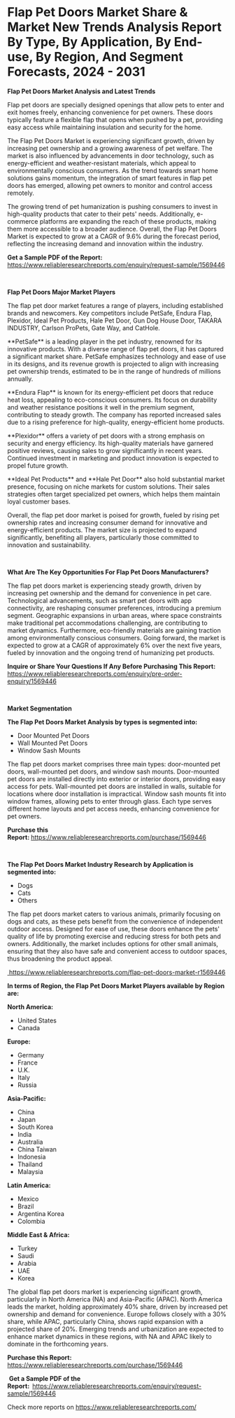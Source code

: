 <p><h1>Flap Pet Doors Market Share & Market New Trends Analysis Report By Type, By Application, By End-use, By Region, And Segment Forecasts, 2024 - 2031</h1></p><p><strong>Flap Pet Doors Market Analysis and Latest Trends</strong></p>
<p><p>Flap pet doors are specially designed openings that allow pets to enter and exit homes freely, enhancing convenience for pet owners. These doors typically feature a flexible flap that opens when pushed by a pet, providing easy access while maintaining insulation and security for the home.</p><p>The Flap Pet Doors Market is experiencing significant growth, driven by increasing pet ownership and a growing awareness of pet welfare. The market is also influenced by advancements in door technology, such as energy-efficient and weather-resistant materials, which appeal to environmentally conscious consumers. As the trend towards smart home solutions gains momentum, the integration of smart features in flap pet doors has emerged, allowing pet owners to monitor and control access remotely.</p><p>The growing trend of pet humanization is pushing consumers to invest in high-quality products that cater to their pets' needs. Additionally, e-commerce platforms are expanding the reach of these products, making them more accessible to a broader audience. Overall, the Flap Pet Doors Market is expected to grow at a CAGR of 9.6% during the forecast period, reflecting the increasing demand and innovation within the industry.</p></p>
<p><strong>Get a Sample PDF of the Report:&nbsp;</strong> <a href="https://www.reliableresearchreports.com/enquiry/request-sample/1569446?utm_campaign=2002&utm_medium=2&utm_source=Github&utm_content=ia&utm_term=29122024&utm_id=flap-pet-doors">https://www.reliableresearchreports.com/enquiry/request-sample/1569446</a></p>
<p>&nbsp;</p>
<p><strong>Flap Pet Doors Major Market Players</strong></p>
<p><p>The flap pet door market features a range of players, including established brands and newcomers. Key competitors include PetSafe, Endura Flap, Plexidor, Ideal Pet Products, Hale Pet Door, Gun Dog House Door, TAKARA INDUSTRY, Carlson ProPets, Gate Way, and CatHole.</p><p>**PetSafe** is a leading player in the pet industry, renowned for its innovative products. With a diverse range of flap pet doors, it has captured a significant market share. PetSafe emphasizes technology and ease of use in its designs, and its revenue growth is projected to align with increasing pet ownership trends, estimated to be in the range of hundreds of millions annually.</p><p>**Endura Flap** is known for its energy-efficient pet doors that reduce heat loss, appealing to eco-conscious consumers. Its focus on durability and weather resistance positions it well in the premium segment, contributing to steady growth. The company has reported increased sales due to a rising preference for high-quality, energy-efficient home products.</p><p>**Plexidor** offers a variety of pet doors with a strong emphasis on security and energy efficiency. Its high-quality materials have garnered positive reviews, causing sales to grow significantly in recent years. Continued investment in marketing and product innovation is expected to propel future growth.</p><p>**Ideal Pet Products** and **Hale Pet Door** also hold substantial market presence, focusing on niche markets for custom solutions. Their sales strategies often target specialized pet owners, which helps them maintain loyal customer bases.</p><p>Overall, the flap pet door market is poised for growth, fueled by rising pet ownership rates and increasing consumer demand for innovative and energy-efficient products. The market size is projected to expand significantly, benefiting all players, particularly those committed to innovation and sustainability.</p></p>
<p>&nbsp;</p>
<p><strong>What Are The Key Opportunities For Flap Pet Doors Manufacturers?</strong></p>
<p><p>The flap pet doors market is experiencing steady growth, driven by increasing pet ownership and the demand for convenience in pet care. Technological advancements, such as smart pet doors with app connectivity, are reshaping consumer preferences, introducing a premium segment. Geographic expansions in urban areas, where space constraints make traditional pet accommodations challenging, are contributing to market dynamics. Furthermore, eco-friendly materials are gaining traction among environmentally conscious consumers. Going forward, the market is expected to grow at a CAGR of approximately 6% over the next five years, fueled by innovation and the ongoing trend of humanizing pet products.</p></p>
<p><strong>Inquire or Share Your Questions If Any Before Purchasing This Report:</strong> <a href="https://www.reliableresearchreports.com/enquiry/pre-order-enquiry/1569446?utm_campaign=2002&utm_medium=2&utm_source=Github&utm_content=ia&utm_term=29122024&utm_id=flap-pet-doors">https://www.reliableresearchreports.com/enquiry/pre-order-enquiry/1569446</a></p>
<p>&nbsp;</p>
<p><strong>Market Segmentation</strong></p>
<p><strong>The Flap Pet Doors Market Analysis by types is segmented into:</strong></p>
<p><ul><li>Door Mounted Pet Doors</li><li>Wall Mounted Pet Doors</li><li>Window Sash Mounts</li></ul></p>
<p><p>The flap pet doors market comprises three main types: door-mounted pet doors, wall-mounted pet doors, and window sash mounts. Door-mounted pet doors are installed directly into exterior or interior doors, providing easy access for pets. Wall-mounted pet doors are installed in walls, suitable for locations where door installation is impractical. Window sash mounts fit into window frames, allowing pets to enter through glass. Each type serves different home layouts and pet access needs, enhancing convenience for pet owners.</p></p>
<p><strong>Purchase this Report:&nbsp;</strong><a href="https://www.reliableresearchreports.com/purchase/1569446?utm_campaign=2002&utm_medium=2&utm_source=Github&utm_content=ia&utm_term=29122024&utm_id=flap-pet-doors">https://www.reliableresearchreports.com/purchase/1569446</a></p>
<p>&nbsp;</p>
<p><strong>The Flap Pet Doors Market Industry Research by Application is segmented into:</strong></p>
<p><ul><li>Dogs</li><li>Cats</li><li>Others</li></ul></p>
<p><p>The flap pet doors market caters to various animals, primarily focusing on dogs and cats, as these pets benefit from the convenience of independent outdoor access. Designed for ease of use, these doors enhance the pets' quality of life by promoting exercise and reducing stress for both pets and owners. Additionally, the market includes options for other small animals, ensuring that they also have safe and convenient access to outdoor spaces, thus broadening the product appeal.</p></p>
<p><a href="https://www.reliableresearchreports.com/flap-pet-doors-market-r1569446?utm_campaign=2002&utm_medium=2&utm_source=Github&utm_content=ia&utm_term=29122024&utm_id=flap-pet-doors">&nbsp;https://www.reliableresearchreports.com/flap-pet-doors-market-r1569446</a></p>
<p><strong>In terms of Region, the Flap Pet Doors Market Players available by Region are:</strong></p>
<p>
    <p> <strong> North America: </strong>
        <ul>
            <li>United States</li>
            <li>Canada</li>
        </ul>
        </p> 
    <p> <strong> Europe: </strong>
        <ul>
            <li>Germany</li>
            <li>France</li>
            <li>U.K.</li>
            <li>Italy</li>
            <li>Russia</li>
        </ul>
        </p> 
    <p> <strong> Asia-Pacific: </strong>
        <ul>
            <li>China</li>
            <li>Japan</li>
            <li>South Korea</li>
            <li>India</li>
            <li>Australia</li>
            <li>China Taiwan</li>
            <li>Indonesia</li>
            <li>Thailand</li>
            <li>Malaysia</li>
        </ul>
        </p> 
    <p> <strong> Latin America: </strong>
        <ul>
            <li>Mexico</li>
            <li>Brazil</li>
            <li>Argentina Korea</li>
            <li>Colombia</li>
        </ul>
        </p> 
    <p> <strong> Middle East & Africa: </strong>
        <ul>
            <li>Turkey</li>
            <li>Saudi</li>
            <li>Arabia</li>
            <li>UAE</li>
            <li>Korea</li>
        </ul>
    </p>
    </p>
<p><p>The global flap pet doors market is experiencing significant growth, particularly in North America (NA) and Asia-Pacific (APAC). North America leads the market, holding approximately 40% share, driven by increased pet ownership and demand for convenience. Europe follows closely with a 30% share, while APAC, particularly China, shows rapid expansion with a projected share of 20%. Emerging trends and urbanization are expected to enhance market dynamics in these regions, with NA and APAC likely to dominate in the forthcoming years.</p></p>
<p><strong>Purchase this Report: </strong><a href="https://www.reliableresearchreports.com/purchase/1569446?utm_campaign=2002&utm_medium=2&utm_source=Github&utm_content=ia&utm_term=29122024&utm_id=flap-pet-doors">https://www.reliableresearchreports.com/purchase/1569446</a></p>
<p>&nbsp;<strong>Get a Sample PDF of the Report:&nbsp;&nbsp;</strong><a href="https://www.reliableresearchreports.com/enquiry/request-sample/1569446?utm_campaign=2002&utm_medium=2&utm_source=Github&utm_content=ia&utm_term=29122024&utm_id=flap-pet-doors">https://www.reliableresearchreports.com/enquiry/request-sample/1569446</a></p>
<p><strong></strong></p>
<p>Check more reports on <a href="https://www.reliableresearchreports.com/?utm_campaign=2002&utm_medium=2&utm_source=Github&utm_content=ia&utm_term=29122024&utm_id=flap-pet-doors">https://www.reliableresearchreports.com/</a></p>